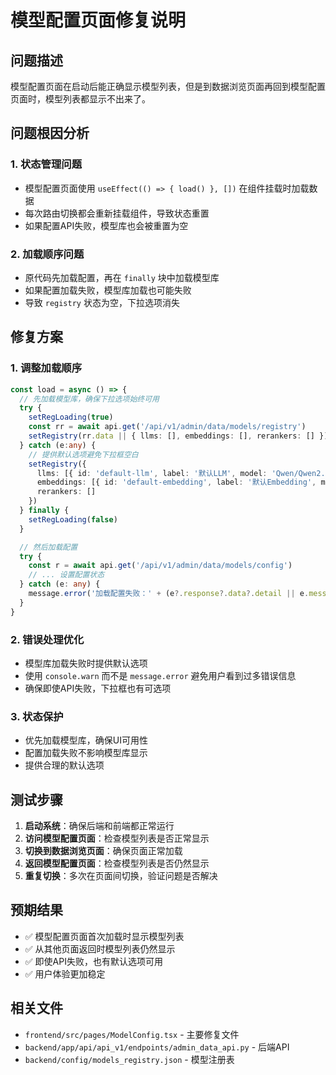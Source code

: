 # 模型配置页面修复说明

## 问题描述
模型配置页面在启动后能正确显示模型列表，但是到数据浏览页面再回到模型配置页面时，模型列表都显示不出来了。

## 问题根因分析

### 1. 状态管理问题
- 模型配置页面使用 `useEffect(() => { load() }, [])` 在组件挂载时加载数据
- 每次路由切换都会重新挂载组件，导致状态重置
- 如果配置API失败，模型库也会被重置为空

### 2. 加载顺序问题
- 原代码先加载配置，再在 `finally` 块中加载模型库
- 如果配置加载失败，模型库加载也可能失败
- 导致 `registry` 状态为空，下拉选项消失

## 修复方案

### 1. 调整加载顺序
```typescript
const load = async () => {
  // 先加载模型库，确保下拉选项始终可用
  try {
    setRegLoading(true)
    const rr = await api.get('/api/v1/admin/data/models/registry')
    setRegistry(rr.data || { llms: [], embeddings: [], rerankers: [] })
  } catch (e:any) {
    // 提供默认选项避免下拉框空白
    setRegistry({ 
      llms: [{ id: 'default-llm', label: '默认LLM', model: 'Qwen/Qwen2.5-32B-Instruct', provider: 'siliconflow' }], 
      embeddings: [{ id: 'default-embedding', label: '默认Embedding', model: 'BAAI/bge-m3', provider: 'siliconflow' }], 
      rerankers: [] 
    })
  } finally {
    setRegLoading(false)
  }

  // 然后加载配置
  try {
    const r = await api.get('/api/v1/admin/data/models/config')
    // ... 设置配置状态
  } catch (e: any) {
    message.error('加载配置失败：' + (e?.response?.data?.detail || e.message))
  }
}
```

### 2. 错误处理优化
- 模型库加载失败时提供默认选项
- 使用 `console.warn` 而不是 `message.error` 避免用户看到过多错误信息
- 确保即使API失败，下拉框也有可选项

### 3. 状态保护
- 优先加载模型库，确保UI可用性
- 配置加载失败不影响模型库显示
- 提供合理的默认选项

## 测试步骤

1. **启动系统**：确保后端和前端都正常运行
2. **访问模型配置页面**：检查模型列表是否正常显示
3. **切换到数据浏览页面**：确保页面正常加载
4. **返回模型配置页面**：检查模型列表是否仍然显示
5. **重复切换**：多次在页面间切换，验证问题是否解决

## 预期结果

- ✅ 模型配置页面首次加载时显示模型列表
- ✅ 从其他页面返回时模型列表仍然显示
- ✅ 即使API失败，也有默认选项可用
- ✅ 用户体验更加稳定

## 相关文件

- `frontend/src/pages/ModelConfig.tsx` - 主要修复文件
- `backend/app/api/api_v1/endpoints/admin_data_api.py` - 后端API
- `backend/config/models_registry.json` - 模型注册表
